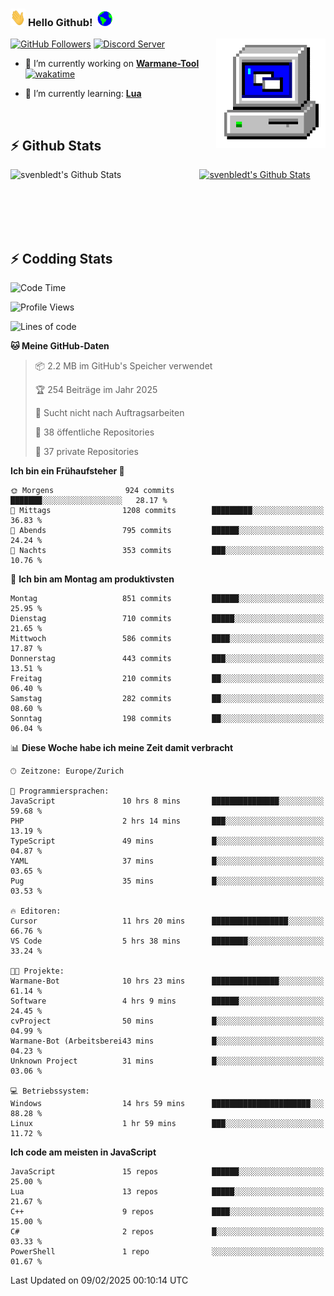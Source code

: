 ### <img src="https://github.com/svenbledt/svenbledt/blob/main/Assets/Hi.gif" height="28" width="24"> **Hello Github!** &nbsp;<img src="https://github.com/svenbledt/svenbledt/blob/main/Assets/Earth.gif" height="24" width="24">
[![GitHub Followers](https://img.shields.io/github/followers/svenbledt?label=Follow&style=flat-squaree&logo=github&labelColor=black&color=black&cacheSeconds=5)](https://github.com/svenbledt)
[![Discord Server](https://img.shields.io/discord/443405445831327754?style=flat-squeree&logo=discord&logoColor=white&label=Trojan%20Rotations%20Server&labelColor=black&color=gray&cacheSeconds=3650)](https://discord.gg/c6GZKjVhxw)
<img align="right" alt="PC GIF" src="https://github.com/svenbledt/svenbledt/blob/main/Assets/PC.gif" width="175" />

<p>

 - 🔭 I’m currently working on **[Warmane-Tool](https://github.com/svenbledt/Warmane-Bot)** [![wakatime](https://wakatime.com/badge/user/eb1cebc0-6a00-4f39-ab37-6770a4331515/project/b1c02622-6489-4920-898c-6e91c5bba727.svg)](https://wakatime.com/badge/user/eb1cebc0-6a00-4f39-ab37-6770a4331515/project/b1c02622-6489-4920-898c-6e91c5bba727)

 - 🌱 I’m currently learning: **[Lua](https://www.lua.org/)**
 
</p>

<br>

## :zap: Github Stats

<a href="https://github.com/svenbledt">
  <img align="left" src="https://github-readme-stats.vercel.app/api?username=svenbledt&show_icons=true&title_color=c9d1d9&icon_color=58a6da&text_color=c9d1d9&bg_color=0d1117&hide=issues" alt="svenbledt's Github Stats" width="60%">
 </a>
 <a href="https://github.com/svenbledt">
 <img src="https://github-readme-stats.vercel.app/api/top-langs/?username=svenbledt&show_icons=true&title_color=c9d1d9&icon_color=58a6da&text_color=c9d1d9&bg_color=0d1117" alt="svenbledt's Github Stats" width="35%">
 </a>

<br> <br> <br> <br> 
## :zap: Codding Stats

<!--START_SECTION:waka-->
![Code Time](http://img.shields.io/badge/Code%20Time-451%20hrs%2021%20mins-blue)

![Profile Views](http://img.shields.io/badge/Profilansichten-10-blue)

![Lines of code](https://img.shields.io/badge/Seit%20Hallo%20Welt%20habe%20ich%20geschrieben-29.2%20million%20Codezeilen-blue)

**🐱 Meine GitHub-Daten** 

> 📦 2.2 MB im GitHub's Speicher verwendet 
 > 
> 🏆 254 Beiträge im Jahr 2025
 > 
> 🚫 Sucht nicht nach Auftragsarbeiten
 > 
> 📜 38 öffentliche Repositories 
 > 
> 🔑 37 private Repositories 
 > 
**Ich bin ein Frühaufsteher 🐤** 

```text
🌞 Morgens                924 commits         ███████░░░░░░░░░░░░░░░░░░   28.17 % 
🌆 Mittags                1208 commits        █████████░░░░░░░░░░░░░░░░   36.83 % 
🌃 Abends                 795 commits         ██████░░░░░░░░░░░░░░░░░░░   24.24 % 
🌙 Nachts                 353 commits         ███░░░░░░░░░░░░░░░░░░░░░░   10.76 % 
```
📅 **Ich bin am Montag am produktivsten** 

```text
Montag                   851 commits         ██████░░░░░░░░░░░░░░░░░░░   25.95 % 
Dienstag                 710 commits         █████░░░░░░░░░░░░░░░░░░░░   21.65 % 
Mittwoch                 586 commits         ████░░░░░░░░░░░░░░░░░░░░░   17.87 % 
Donnerstag               443 commits         ███░░░░░░░░░░░░░░░░░░░░░░   13.51 % 
Freitag                  210 commits         ██░░░░░░░░░░░░░░░░░░░░░░░   06.40 % 
Samstag                  282 commits         ██░░░░░░░░░░░░░░░░░░░░░░░   08.60 % 
Sonntag                  198 commits         ██░░░░░░░░░░░░░░░░░░░░░░░   06.04 % 
```


📊 **Diese Woche habe ich meine Zeit damit verbracht** 

```text
🕑︎ Zeitzone: Europe/Zurich

💬 Programmiersprachen: 
JavaScript               10 hrs 8 mins       ███████████████░░░░░░░░░░   59.68 % 
PHP                      2 hrs 14 mins       ███░░░░░░░░░░░░░░░░░░░░░░   13.19 % 
TypeScript               49 mins             █░░░░░░░░░░░░░░░░░░░░░░░░   04.87 % 
YAML                     37 mins             █░░░░░░░░░░░░░░░░░░░░░░░░   03.65 % 
Pug                      35 mins             █░░░░░░░░░░░░░░░░░░░░░░░░   03.53 % 

🔥 Editoren: 
Cursor                   11 hrs 20 mins      █████████████████░░░░░░░░   66.76 % 
VS Code                  5 hrs 38 mins       ████████░░░░░░░░░░░░░░░░░   33.24 % 

🐱‍💻 Projekte: 
Warmane-Bot              10 hrs 23 mins      ███████████████░░░░░░░░░░   61.14 % 
Software                 4 hrs 9 mins        ██████░░░░░░░░░░░░░░░░░░░   24.45 % 
cvProject                50 mins             █░░░░░░░░░░░░░░░░░░░░░░░░   04.99 % 
Warmane-Bot (Arbeitsberei43 mins             █░░░░░░░░░░░░░░░░░░░░░░░░   04.23 % 
Unknown Project          31 mins             █░░░░░░░░░░░░░░░░░░░░░░░░   03.06 % 

💻 Betriebssystem: 
Windows                  14 hrs 59 mins      ██████████████████████░░░   88.28 % 
Linux                    1 hr 59 mins        ███░░░░░░░░░░░░░░░░░░░░░░   11.72 % 
```

**Ich code am meisten in JavaScript** 

```text
JavaScript               15 repos            ██████░░░░░░░░░░░░░░░░░░░   25.00 % 
Lua                      13 repos            █████░░░░░░░░░░░░░░░░░░░░   21.67 % 
C++                      9 repos             ████░░░░░░░░░░░░░░░░░░░░░   15.00 % 
C#                       2 repos             █░░░░░░░░░░░░░░░░░░░░░░░░   03.33 % 
PowerShell               1 repo              ░░░░░░░░░░░░░░░░░░░░░░░░░   01.67 % 
```




 Last Updated on 09/02/2025 00:10:14 UTC
<!--END_SECTION:waka-->

